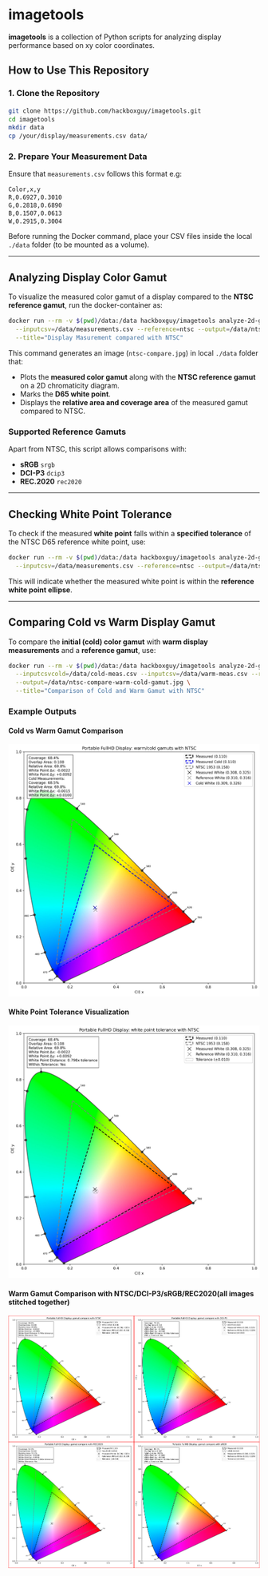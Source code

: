 # imagetools

**imagetools** is a collection of Python scripts for analyzing display performance based on xy color coordinates.

## How to Use This Repository

### 1. Clone the Repository
```sh
git clone https://github.com/hackboxguy/imagetools.git
cd imagetools
mkdir data
cp /your/display/measurements.csv data/
```

### 2. Prepare Your Measurement Data
Ensure that `measurements.csv` follows this format e.g:

```
Color,x,y
R,0.6927,0.3010
G,0.2818,0.6890
B,0.1507,0.0613
W,0.2915,0.3004
```

Before running the Docker command, place your CSV files inside the local `./data` folder (to be mounted as a volume).

---

## Analyzing Display Color Gamut

To visualize the measured color gamut of a display compared to the **NTSC reference gamut**, run the docker-container as:

```sh
docker run --rm -v $(pwd)/data:/data hackboxguy/imagetools analyze-2d-gamut.py \
  --inputcsv=/data/measurements.csv --reference=ntsc --output=/data/ntsc-compare.jpg \
  --title="Display Masurement compared with NTSC"
```

This command generates an image (`ntsc-compare.jpg`) in local ```./data``` folder that:
- Plots the **measured color gamut** along with the **NTSC reference gamut** on a 2D chromaticity diagram.
- Marks the **D65 white point**.
- Displays the **relative area and coverage area** of the measured gamut compared to NTSC.

### Supported Reference Gamuts
Apart from NTSC, this script allows comparisons with:
- **sRGB** ```srgb```
- **DCI-P3** ```dcip3```
- **REC.2020** ```rec2020```

---

## Checking White Point Tolerance

To check if the measured **white point** falls within a **specified tolerance** of the NTSC D65 reference white point, use:

```sh
docker run --rm -v $(pwd)/data:/data hackboxguy/imagetools analyze-2d-gamut.py \
  --inputcsv=/data/measurements.csv --reference=ntsc --output=/data/ntsc-compare.jpg --whitepointtol=0.01
```

This will indicate whether the measured white point is within the **reference white point ellipse**.

---

## Comparing Cold vs Warm Display Gamut

To compare the **initial (cold) color gamut** with **warm display measurements** and a **reference gamut**, use:

```sh
docker run --rm -v $(pwd)/data:/data hackboxguy/imagetools analyze-2d-gamut.py \
  --inputcsvcold=/data/cold-meas.csv --inputcsv=/data/warm-meas.csv --reference=ntsc \
  --output=/data/ntsc-compare-warm-cold-gamut.jpg \
  --title="Comparison of Cold and Warm Gamut with NTSC"
```

### Example Outputs

#### Cold vs Warm Gamut Comparison
![NTSC Gamut Comparison](/images/ntsc-compare-warm-cold-gamut.jpg)

#### White Point Tolerance Visualization
![White Point Tolerance](/images/white-point-tolerance.jpg)

#### Warm Gamut Comparison with NTSC/DCI-P3/sRGB/REC2020(all images stitched together)
![All Comparison](/images/compare-all.jpg)
